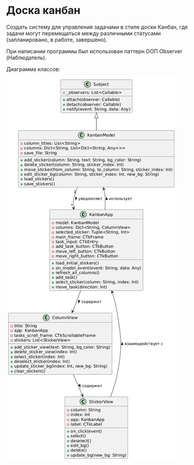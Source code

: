 # Доска канбан
Создать систему для управления задачами в стиле доски Канбан, где задачи могут перемещаться между различными статусами (запланировано, в работе, завершено).

При написании программы был использован паттерн ООП Observer (Наблюдатель).

Диаграмма классов:

![Иллюстрация к проекту](https://github.com/FatSide/KanbanBoard/raw/main/image/image.png)
